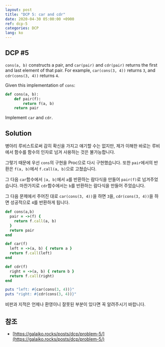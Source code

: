 ```yaml
---
layout: post
title: "DCP 5: car and cdr"
date: 2020-04-30 05:00:00 +0900
ref: dcp-5
categories: DCP
lang: ko
---
```


## **DCP #5**
`cons(a, b)` constructs a pair, and `car(pair)` and `cdr(pair)` returns the first and last element of that pair. For example, `car(cons(3, 4))` returns `3`, and `cdr(cons(3, 4))` returns `4`.

Given this implementation of `cons`:

```py
def cons(a, b):
    def pair(f):
        return f(a, b)
    return pair
```
Implement `car` and `cdr`.

<div class="divider"></div>

## **Solution**

병아리 루비스트로써 감히 확신을 가지고 얘기할 수는 없지만, 제가 이해한 바로는
루비에서 함수를 함수의 인자로 넘겨 사용하는 것은 불가능합니다.

그렇기 때문에 우선 `cons`의 구현을 Proc으로 다시 구현했습니다. 또한 `pair`에서의 반환은
`f(a, b)`에서 `f.call(a, b)`으로 고쳤습니다.

그 다음 `car`함수에서 `|a, b|`에서 `a`를 반환하는 람다식을 만들어 `pair(f)`로 넘겨주었습니다.
마찬가지로 `cdr`함수에서는 `b`를 반환하는 람다식을 만들어 주었습니다.

그 다음 문제에서 주어진 대로 `car(cons(3, 4))`을 하면 `3`을, `cdr(cons(3, 4))`을 하면 성공적으로
`4`를 반환하게 됩니다.

```rb
def cons(a,b)
  pair = ->(f) {
    return f.call(a, b)
  }
  return pair
end

def car(f)
  left = ->(a, b) { return a }
  return f.call(left)
end

def cdr(f)
  right = ->(a, b) { return b }
  return f.call(right)
end

puts "left: #{car(cons(3, 4))}"
puts "right: #{cdr(cons(3, 4))}"
```

비판과 지적은 언제나 환영이니 잘못된 부분이 있다면 꼭 알려주시기 바랍니다.

## **참조**
- [https://galaiko.rocks/posts/dcp/problem-5/](https://galaiko.rocks/posts/dcp/problem-5/)
